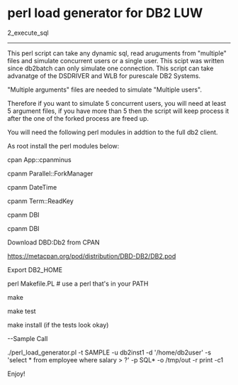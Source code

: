 # perl load generator for DB2 LUW

2_execute_sql

-------------

This perl script can take any dynamic sql, read aruguments from "multiple" files and simulate concurrent users or a single user. This scipt was written since db2batch can only simulate one connection. This script can take advanatge of the DSDRIVER and WLB for purescale DB2 Systems.

"Multiple arguments" files are needed to simulate "Multiple users". 

Therefore if you want to simulate 5 concurrent users, you will need at least 5 argument files, if you have more than 5 then the script will keep process it after the one of the forked process are freed up.

You will need the following perl modules in addtion to the full db2 client.

As root install the perl modules below:

cpan App::cpanminus

cpanm Parallel::ForkManager

cpanm DateTime

cpanm Term::ReadKey

cpanm DBI

cpanm DBI


Download DBD:Db2 from CPAN

https://metacpan.org/pod/distribution/DBD-DB2/DB2.pod

Export DB2_HOME

perl Makefile.PL            # use a perl that's in your PATH

make

make test

make install (if the tests look okay)

--Sample Call

./perl_load_generator.pl -t SAMPLE -u db2inst1 -d '/home/db2user' -s 'select * from employee where salary > ?' -p SQL* -o /tmp/out -r print -c1



Enjoy!


